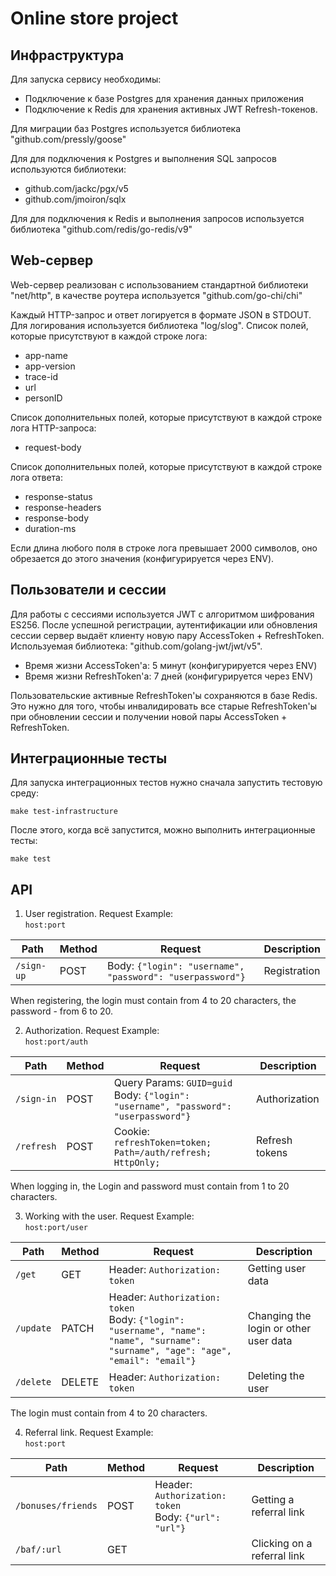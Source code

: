 # Online store project

## Инфраструктура

Для запуска сервису необходимы:

- Подключение к базе Postgres для хранения данных приложения
- Подключение к Redis для хранения активных JWT Refresh-токенов.

Для миграции баз Postgres используется библиотека "github.com/pressly/goose"

Для для подключения к Postgres и выполнения SQL запросов используются
библиотеки:

- github.com/jackc/pgx/v5
- github.com/jmoiron/sqlx

Для для подключения к Redis и выполнения запросов используется библиотека
"github.com/redis/go-redis/v9"

## Web-сервер

Web-сервер реализован с использованием стандартной библиотеки "net/http", в
качестве роутера используется "github.com/go-chi/chi"

Каждый HTTP-запрос и ответ логируется в формате JSON в STDOUT. Для логирования
используется библиотека "log/slog". Список полей, которые присутствуют в
каждой строке лога:

- app-name
- app-version
- trace-id
- url
- personID

Список дополнительных полей, которые присутствуют в каждой строке лога
HTTP-запроса:

- request-body

Список дополнительных полей, которые присутствуют в каждой строке лога ответа:

- response-status
- response-headers
- response-body
- duration-ms

Если длина любого поля в строке лога превышает 2000 символов, оно обрезается до
этого значения (конфигурируется через ENV).

## Пользователи и сессии

Для работы с сессиями используется JWT с алгоритмом шифрования ES256. После
успешной регистрации, аутентификации или обновления сессии сервер выдаёт
клиенту новую пару AccessToken + RefreshToken. Используемая библиотека:
"github.com/golang-jwt/jwt/v5".

- Время жизни AccessToken'а: 5 минут (конфигурируется через ENV)
- Время жизни RefreshToken'а: 7 дней (конфигурируется через ENV)

Пользовательские активные RefreshToken'ы сохраняются в базе Redis. Это нужно
для того, чтобы инвалидировать все старые RefreshToken'ы при обновлении сессии
и получении новой пары AccessToken + RefreshToken.
## Интеграционные тесты

Для запуска интеграционных тестов нужно сначала запустить тестовую среду:

```shell
make test-infrastructure
```

После этого, когда всё запустится, можно выполнить интеграционные тесты:

```shell
make test
```

## API

1) User registration. Request Example:  
   `host:port`

| Path       | Method | Request                                                   | Description  |
|------------|--------|-----------------------------------------------------------|--------------|
| `/sign-up` | POST   | Body: `{"login": "username", "password": "userpassword"}` | Registration |

When registering, the login must contain from 4 to 20 characters, the password - from 6 to 20.

2) Authorization. Request Example:  
   `host:port/auth`

| Path       | Method | Request                                                                                 | Description    |
|------------|--------|-----------------------------------------------------------------------------------------|----------------|
| `/sign-in` | POST   | Query Params: `GUID=guid`<br/>Body: `{"login": "username", "password": "userpassword"}` | Authorization  |
| `/refresh` | POST   | Cookie: `refreshToken=token; Path=/auth/refresh; HttpOnly;`                             | Refresh tokens |

When logging in, the Login and password must contain from 1 to 20 characters.

3) Working with the user. Request Example:  
   `host:port/user`

| Path      | Method | Request                                                                                                                                | Description                           |
|-----------|--------|----------------------------------------------------------------------------------------------------------------------------------------|---------------------------------------|
| `/get`    | GET    | Header: `Authorization: token`                                                                                                         | Getting user data                     |
| `/update` | PATCH  | Header: `Authorization: token`<br/>Body: `{"login": "username", "name": "name", "surname": "surname", "age": "age", "email": "email"}` | Changing the login or other user data |
| `/delete` | DELETE | Header: `Authorization: token`                                                                                                         | Deleting the user                     |

The login must contain from 4 to 20 characters.

4) Referral link. Request Example:  
   `host:port`

| Path               | Method | Request                                                   | Description                 |
|--------------------|--------|-----------------------------------------------------------|-----------------------------|
| `/bonuses/friends` | POST   | Header: `Authorization: token`<br/>Body: `{"url": "url"}` | Getting a referral link     |
| `/baf/:url`        | GET    |                                                           | Clicking on a referral link |
